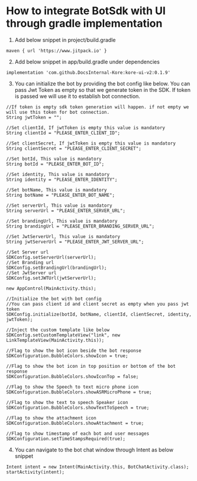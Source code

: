 # How to integrate BotSdk with UI through gradle implementation

1. Add below snippet in project/build.gradle
   
```
maven { url 'https://www.jitpack.io' }
```
2. Add below snippet in app/build.gradle under dependencies
```
implementation 'com.github.DocsInternal-Kore:kore-ui-v2:0.1.9'
```
3. You can initialize the bot by providing the bot config like below. You can pass Jwt Token as empty so that we generate token in the SDK. If token is passed we will use it to establish bot connection.
```
//If token is empty sdk token generation will happen. if not empty we will use this token for bot connection.
String jwtToken = "";

//Set clientId, If jwtToken is empty this value is mandatory
String clientId = "PLEASE_ENTER_CLIENT_ID";

//Set clientSecret, If jwtToken is empty this value is mandatory
String clientSecret = "PLEASE_ENTER_CLIENT_SECRET";

//Set botId, This value is mandatory
String botId = "PLEASE_ENTER_BOT_ID";

//Set identity, This value is mandatory
String identity = "PLEASE_ENTER_IDENTITY";

//Set botName, This value is mandatory
String botName = "PLEASE_ENTER_BOT_NAME";

//Set serverUrl, This value is mandatory
String serverUrl = "PLEASE_ENTER_SERVER_URL";

//Set brandingUrl, This value is mandatory
String brandingUrl = "PLEASE_ENTER_BRANDING_SERVER_URL";

//Set JwtServerUrl, This value is mandatory
String jwtServerUrl = "PLEASE_ENTER_JWT_SERVER_URL";

//Set Server url
SDKConfig.setServerUrl(serverUrl);
//Set Branding url
SDKConfig.setBrandingUrl(brandingUrl);
//Set JwtServer url
SDKConfig.setJWTUrl(jwtServerUrl);

new AppControl(MainActivity.this);

//Initialize the bot with bot config
//You can pass client id and client secret as empty when you pass jwt token
SDKConfig.initialize(botId, botName, clientId, clientSecret, identity, jwtToken);

//Inject the custom template like below
SDKConfig.setCustomTemplateView("link", new LinkTemplateView(MainActivity.this));

//Flag to show the bot icon beside the bot response
SDKConfiguration.BubbleColors.showIcon = true;

//Flag to show the bot icon in top position or bottom of the bot response
SDKConfiguration.BubbleColors.showIconTop = false;

//Flag to show the Speech to text micro phone icon
SDKConfiguration.BubbleColors.showASRMicroPhone = true;

//Flag to show the text to speech Speaker icon
SDKConfiguration.BubbleColors.showTextToSpeech = true;

//Flag to show the attachment icon
SDKConfiguration.BubbleColors.showAttachment = true;

//Flag to show timestamp of each bot and user messages
SDKConfiguration.setTimeStampsRequired(true);

```
4. You can navigate to the bot chat window through Intent as below snippet
```
Intent intent = new Intent(MainActivity.this, BotChatActivity.class);
startActivity(intent);
```

